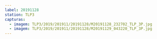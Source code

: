 ```yaml
---
label: 20191128
station: TLP3
capturas:
  - imagem: TLP3/2019/201911/20191128/M20191128_232702_TLP_3P.jpg
  - imagem: TLP3/2019/201911/20191128/M20191129_043220_TLP_3P.jpg
---
```

